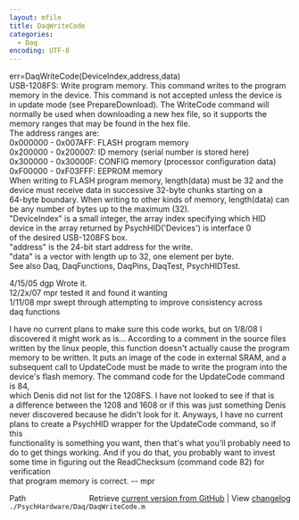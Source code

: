 ```yaml
---
layout: mfile
title: DaqWriteCode
categories:
  - Daq
encoding: UTF-8
---
```


err=DaqWriteCode(DeviceIndex,address,data)  
USB-1208FS: Write program memory. This command writes to the program  
memory in the device.  This command is not accepted unless the device is  
in update mode (see PrepareDownload).  The WriteCode command will  
normally be used when downloading a new hex file, so it supports the  
memory ranges that may be found in the hex file.  
The address ranges are:  
0x000000 - 0x007AFF: FLASH program memory  
0x200000 - 0x200007: ID memory (serial number is stored here)  
0x300000 - 0x30000F: CONFIG memory (processor configuration data)  
0xF00000 - 0xF03FFF: EEPROM memory  
When writing to FLASH program memory, length(data) must be 32 and the  
device must receive data in successive 32-byte chunks starting on a  
64-byte boundary. When writing to other kinds of memory, length(data) can  
be any number of bytes up to the maximum (32).  
"DeviceIndex" is a small integer, the array index specifying which HID  
      device in the array returned by PsychHID('Devices') is interface 0  
      of the desired USB-1208FS box.  
"address" is the 24-bit start address for the write.  
"data" is a vector with length up to 32, one element per byte.  
See also Daq, DaqFunctions, DaqPins, DaqTest, PsychHIDTest.  

4/15/05 dgp Wrote it.  
12/2x/07  mpr tested it and found it wanting  
1/11/08   mpr   swept through attempting to improve consistency across  
                  daq functions  

I have no current plans to make sure this code works, but on 1/8/08 I  
discovered it might work as is...  According to a comment in the source files  
written by the linux people, this function doesn't actually cause the program  
memory to be written.  It puts an image of the code in external SRAM, and a  
subsequent call to UpdateCode must be made to write the program into the  
device's flash memory.  The command code for the UpdateCode command is 84,  
which Denis did not list for the 1208FS.  I have not looked to see if that is  
a difference between the 1208 and 1608 or if this was just something Denis  
never discovered because he didn't look for it.  Anyways, I have no current  
plans to create a PsychHID wrapper for the UpdateCode command, so if this  
functionality is something you want, then that's what you'll probably need to  
do to get things working.  And if you do that, you probably want to invest  
some time in figuring out the ReadChecksum (command code 82) for verification  
that program memory is correct. -- mpr  


<div class="code_header" style="text-align:right;">
  <span style="float:left;">Path&nbsp;&nbsp;</span> <span class="counter">Retrieve <a href=
  "https://raw.github.com/Psychtoolbox-3/Psychtoolbox-3/beta/./PsychHardware/Daq/DaqWriteCode.m">current version from GitHub</a> | View <a href=
  "https://github.com/Psychtoolbox-3/Psychtoolbox-3/commits/beta/./PsychHardware/Daq/DaqWriteCode.m">changelog</a></span>
</div>
<div class="code">
  <code>./PsychHardware/Daq/DaqWriteCode.m</code>
</div>
